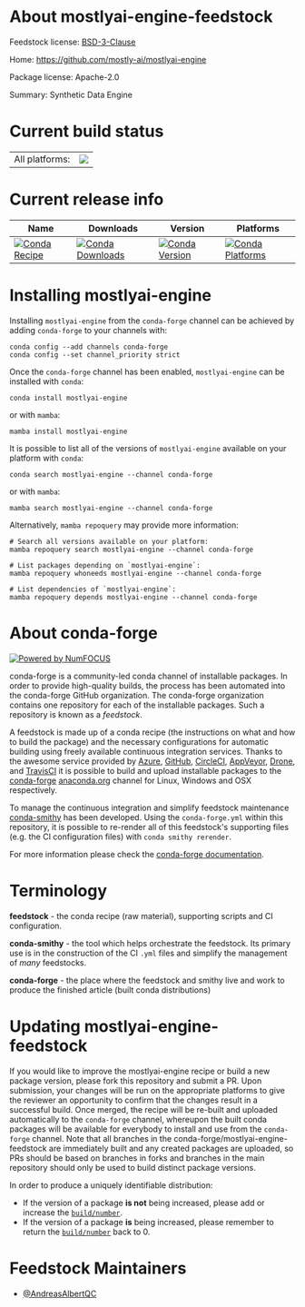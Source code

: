About mostlyai-engine-feedstock
===============================

Feedstock license: [BSD-3-Clause](https://github.com/conda-forge/mostlyai-engine-feedstock/blob/main/LICENSE.txt)

Home: https://github.com/mostly-ai/mostlyai-engine

Package license: Apache-2.0

Summary: Synthetic Data Engine

Current build status
====================


<table><tr><td>All platforms:</td>
    <td>
      <a href="https://dev.azure.com/conda-forge/feedstock-builds/_build/latest?definitionId=25598&branchName=main">
        <img src="https://dev.azure.com/conda-forge/feedstock-builds/_apis/build/status/mostlyai-engine-feedstock?branchName=main">
      </a>
    </td>
  </tr>
</table>

Current release info
====================

| Name | Downloads | Version | Platforms |
| --- | --- | --- | --- |
| [![Conda Recipe](https://img.shields.io/badge/recipe-mostlyai--engine-green.svg)](https://anaconda.org/conda-forge/mostlyai-engine) | [![Conda Downloads](https://img.shields.io/conda/dn/conda-forge/mostlyai-engine.svg)](https://anaconda.org/conda-forge/mostlyai-engine) | [![Conda Version](https://img.shields.io/conda/vn/conda-forge/mostlyai-engine.svg)](https://anaconda.org/conda-forge/mostlyai-engine) | [![Conda Platforms](https://img.shields.io/conda/pn/conda-forge/mostlyai-engine.svg)](https://anaconda.org/conda-forge/mostlyai-engine) |

Installing mostlyai-engine
==========================

Installing `mostlyai-engine` from the `conda-forge` channel can be achieved by adding `conda-forge` to your channels with:

```
conda config --add channels conda-forge
conda config --set channel_priority strict
```

Once the `conda-forge` channel has been enabled, `mostlyai-engine` can be installed with `conda`:

```
conda install mostlyai-engine
```

or with `mamba`:

```
mamba install mostlyai-engine
```

It is possible to list all of the versions of `mostlyai-engine` available on your platform with `conda`:

```
conda search mostlyai-engine --channel conda-forge
```

or with `mamba`:

```
mamba search mostlyai-engine --channel conda-forge
```

Alternatively, `mamba repoquery` may provide more information:

```
# Search all versions available on your platform:
mamba repoquery search mostlyai-engine --channel conda-forge

# List packages depending on `mostlyai-engine`:
mamba repoquery whoneeds mostlyai-engine --channel conda-forge

# List dependencies of `mostlyai-engine`:
mamba repoquery depends mostlyai-engine --channel conda-forge
```


About conda-forge
=================

[![Powered by
NumFOCUS](https://img.shields.io/badge/powered%20by-NumFOCUS-orange.svg?style=flat&colorA=E1523D&colorB=007D8A)](https://numfocus.org)

conda-forge is a community-led conda channel of installable packages.
In order to provide high-quality builds, the process has been automated into the
conda-forge GitHub organization. The conda-forge organization contains one repository
for each of the installable packages. Such a repository is known as a *feedstock*.

A feedstock is made up of a conda recipe (the instructions on what and how to build
the package) and the necessary configurations for automatic building using freely
available continuous integration services. Thanks to the awesome service provided by
[Azure](https://azure.microsoft.com/en-us/services/devops/), [GitHub](https://github.com/),
[CircleCI](https://circleci.com/), [AppVeyor](https://www.appveyor.com/),
[Drone](https://cloud.drone.io/welcome), and [TravisCI](https://travis-ci.com/)
it is possible to build and upload installable packages to the
[conda-forge](https://anaconda.org/conda-forge) [anaconda.org](https://anaconda.org/)
channel for Linux, Windows and OSX respectively.

To manage the continuous integration and simplify feedstock maintenance
[conda-smithy](https://github.com/conda-forge/conda-smithy) has been developed.
Using the ``conda-forge.yml`` within this repository, it is possible to re-render all of
this feedstock's supporting files (e.g. the CI configuration files) with ``conda smithy rerender``.

For more information please check the [conda-forge documentation](https://conda-forge.org/docs/).

Terminology
===========

**feedstock** - the conda recipe (raw material), supporting scripts and CI configuration.

**conda-smithy** - the tool which helps orchestrate the feedstock.
                   Its primary use is in the construction of the CI ``.yml`` files
                   and simplify the management of *many* feedstocks.

**conda-forge** - the place where the feedstock and smithy live and work to
                  produce the finished article (built conda distributions)


Updating mostlyai-engine-feedstock
==================================

If you would like to improve the mostlyai-engine recipe or build a new
package version, please fork this repository and submit a PR. Upon submission,
your changes will be run on the appropriate platforms to give the reviewer an
opportunity to confirm that the changes result in a successful build. Once
merged, the recipe will be re-built and uploaded automatically to the
`conda-forge` channel, whereupon the built conda packages will be available for
everybody to install and use from the `conda-forge` channel.
Note that all branches in the conda-forge/mostlyai-engine-feedstock are
immediately built and any created packages are uploaded, so PRs should be based
on branches in forks and branches in the main repository should only be used to
build distinct package versions.

In order to produce a uniquely identifiable distribution:
 * If the version of a package **is not** being increased, please add or increase
   the [``build/number``](https://docs.conda.io/projects/conda-build/en/latest/resources/define-metadata.html#build-number-and-string).
 * If the version of a package **is** being increased, please remember to return
   the [``build/number``](https://docs.conda.io/projects/conda-build/en/latest/resources/define-metadata.html#build-number-and-string)
   back to 0.

Feedstock Maintainers
=====================

* [@AndreasAlbertQC](https://github.com/AndreasAlbertQC/)

